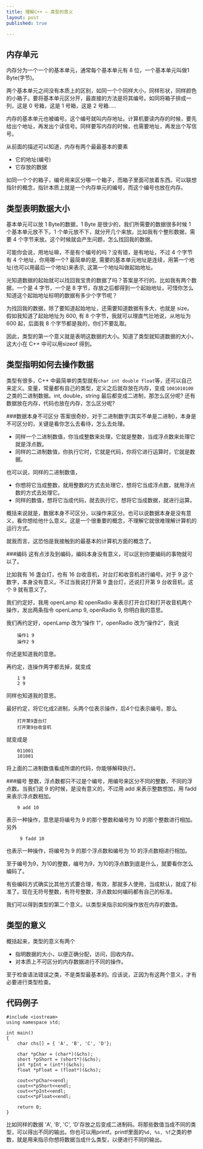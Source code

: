 ```yaml
---
title: 理解C++ — 类型的意义
layout: post
published: true

---
```

内存单元
----------
内存分为一个一个的基本单元，通常每个基本单元有 8 位，一个基本单元叫做1 Byte(字节)。

两个基本单元之间没有本质上的区别，如同一个个同样大小，同样形状，同样颜色的小箱子。要将基本单元区分开，最直接的方法是将其编号。如同将箱子排成一列，这是 0 号箱，这是 1 号箱，这是 2 号箱.....

内存的基本单元也被编号。这个编号就叫内存地址。计算机要读内存的时候，要先给出个地址，再发出个读信号。同样要写内存的时候，也需要地址，再发出个写信号。

从前面的描述可以知道，内存有两个最最基本的要素

* 它的地址(编号)
* 它存放的数据

如同一个个的箱子，编号用来区分哪一个箱子，而箱子里面可放着东西。可以联想指针的概念，指针本质上就是一个内存单元的编号，而这个编号也放在内存。

类型表明数据大小
---------
基本单元可以放 1 Byte的数据，1 Byte 是很少的，我们所需要的数据很多时候 1 个基本单元放不下。1 个单元放不下，就分开几个来放。比如我有个整形数据，需要 4 个字节来放。这个时候就会产生问题，怎么找回我的数据。

可能你会说，用地址嘛，不是有个编号的吗？没有错，是有地址，不过 4 个字节有 4 个地址，你用哪一个?
最简单的是, 需要的基本单元地址是连续，用第一个地址(也可以用最后一个地址)来表示, 这第一个地址叫做起始地址。

光知道数据的起始就可以找回我宝贵的数据了吗？答案是不行的。比如我有两个数据，一个是 4 字节，一个是 8 字节，存放之后都得到一个起始地址，可惜你怎么知道这个起始地址标明的数据有多少个字节呢？

为找回我的数据，除了要知道起始地址，还需要知道数据有多大，也就是 size。假如我知道了起始地址为 600, 有 8 个字节，我就可以理直气壮地说，从地址为 600 起，后面我 8 个字节都是我的，你们不要乱取。

因此，类型的第一个意义就是表明这数据的大小。知道了类型就知道数据的大小，这大小在 C++ 中可以用sizeof 得到。

类型指明如何去操作数据
--------
类型有很多，C++ 中最简单的类型就有`char int double float`等，还可以自己来定义。变量，常量都有自己的类型，定义之后就存放在内存，变成 `1001010100` 之类的二进制数据。int, double，string 最后都变成二进制，那怎么区分呢? 还有数据放在内存，代码也放在内存，怎么区分呢?

###数据本身不可区分
答案很奇妙，对于二进制数字(其实不单是二进制)，本身是不可区分的，关键是看你怎么去看待，怎么去处理。

* 同样一个二进制数值，你当成整数来处理，它就是整数，当成浮点数来处理它就是浮点数。
* 同样的二进制数值，你执行它时，它就是代码，你将它进行运算时，它就是数据。

也可以说，同样的二进制数值，

* 你想将它当成整数，就用整数的方式去处理它，想将它当成浮点数，就用浮点数的方式去处理它。
* 同样的数值，想将它当成代码，就去执行它，想将它当成数据，就进行运算。

概括来说就是，数据本身不可区分，以操作来区分。也可以说数据本身是没有意义，看你想给他什么意义。这是一个很重要的概念，不理解它就很难理解计算机的运行方式。

就我而言，这恐怕是我接触到的最基本的计算机方面的概念了。

###编码
这有点涉及到编码，编码本身没有意义，可以区别你要编码的事物就可以了。

比如我有 16 盏台灯，也有 16 台收音机，对台灯和收音机进行编号。对于 9 这个数字，本身没有意义。不过当我说打开第 9 盏台灯，还说打开第 9 台收音机，这个 9 就有意义了。

我们约定好，我用 openLamp 和 openRadio 来表示打开台灯和打开收音机两个操作，发出两条指令 openLamp 9, openRadio 9, 你明白我的意思。


我们再约定好，openLamp 改为“操作 1”，openRadio 改为“操作2”，我说 

		操作1 9
		操作2 9
你还是知道我的意思。

再约定，连操作两字都去掉，就变成

		1 9
		2 9
同样也知道我的意思。

最好约定，将它化成2进制，头两个位表示操作，后4个位表示编号。那么 

		打开第9盏台灯
		打开第9台收音机
就变成是 

		011001
		101001

将上面的二进制数值看成所谓的代码，你能够解释执行。

###编号
整数，浮点数都只不过是个编号，用编号来区分不同的整数，不同的浮点数。当我们说 9 的时候，是没有意义的，不过用 add 来表示整数想加，用 fadd 来表示浮点数相加。

		9 add 10 

表示一种操作，意思是将编号为 9 的那个整数和编号为 10 的那个整数进行相加。另外

		 9 fadd 10 
 
也表示一种操作，将编号为 9 的那个浮点数和编号为 10 的浮点数相进行相加。

至于编号为9，为10的整数，编号为9，为10的浮点数到底是什么，就要看你怎么编码了。

有些编码方式确实比其他方式要合理，有效，那就多人使用，当成默认，就成了标准了。现在无符号整数，有符号整数，浮点数如何编码都有自己的标准。

我们可以得到类型的第二个意义。以类型来指示如何操作放在内存的数值。

类型的意义
---------
概括起来，类型的意义有两个

* 指明数据的大小，以便正确分配，访问，回收内存。
* 对本质上不可区分的内存数据进行不同的操作。

至于检查语法错误之类，不是类型最基本的。应该说，正因为有这两个意义，才有必要进行类型检查。

代码例子
-------------
	#include <iostream>
	using namespace std;
	
	int main()
	{
	    char chs[] = { 'A', 'B', 'C', 'D'};
	
	    char *pChar = (char*)(&chs);
	    short *pShort = (short*)(&chs);
	    int *pInt = (int*)(&chs);
	    float *pFloat = (float*)(&chs);
	
	    cout<<*pChar<<endl;
	    cout<<*pShort<<endl;
	    cout<<*pInt<<endl;
	    cout<<*pFloat<<endl;
	
	    return 0;
	}

比如同样的数据 'A', 'B', 'C', 'D'存放之后变成二进制码。将那些数值当成不同的类型，可以得出不同的输出。你也可以用printf。printf里面的`%d, %s, %f`之类的参数，就是用来指示你想将数据当成什么类型，以便进行不同的输出。
